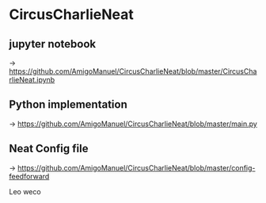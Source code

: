 # CircusCharlieNeat
## jupyter notebook
-> https://github.com/AmigoManuel/CircusCharlieNeat/blob/master/CircusCharlieNeat.ipynb
## Python implementation
-> https://github.com/AmigoManuel/CircusCharlieNeat/blob/master/main.py
## Neat Config file
-> https://github.com/AmigoManuel/CircusCharlieNeat/blob/master/config-feedforward

Leo weco
